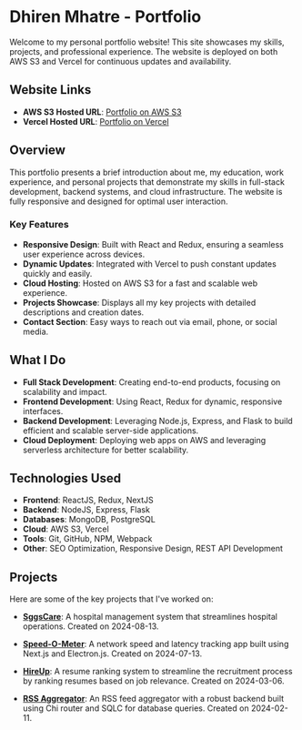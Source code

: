 # Dhiren Mhatre - Portfolio

Welcome to my personal portfolio website! This site showcases my skills, projects, and professional experience. The website is deployed on both AWS S3 and Vercel for continuous updates and availability.

## Website Links

- **AWS S3 Hosted URL**: [ Portfolio on AWS S3](http://dhiren-portfolio.s3-website.eu-north-1.amazonaws.com/)
- **Vercel Hosted URL**: [Portfolio on Vercel](https://dhiren-portfolio.vercel.app/)

## Overview

This portfolio presents a brief introduction about me, my education, work experience, and personal projects that demonstrate my skills in full-stack development, backend systems, and cloud infrastructure. The website is fully responsive and designed for optimal user interaction.

### Key Features
- **Responsive Design**: Built with React and Redux, ensuring a seamless user experience across devices.
- **Dynamic Updates**: Integrated with Vercel to push constant updates quickly and easily.
- **Cloud Hosting**: Hosted on AWS S3 for a fast and scalable web experience.
- **Projects Showcase**: Displays all my key projects with detailed descriptions and creation dates.
- **Contact Section**: Easy ways to reach out via email, phone, or social media.
  
## What I Do

- **Full Stack Development**: Creating end-to-end products, focusing on scalability and impact.
- **Frontend Development**: Using React, Redux for dynamic, responsive interfaces.
- **Backend Development**: Leveraging Node.js, Express, and Flask to build efficient and scalable server-side applications.
- **Cloud Deployment**: Deploying web apps on AWS and leveraging serverless architecture for better scalability.

## Technologies Used

- **Frontend**: ReactJS, Redux, NextJS
- **Backend**: NodeJS, Express, Flask
- **Databases**: MongoDB, PostgreSQL
- **Cloud**: AWS S3, Vercel
- **Tools**: Git, GitHub, NPM, Webpack
- **Other**: SEO Optimization, Responsive Design, REST API Development

## Projects

Here are some of the key projects that I've worked on:

- **[SggsCare](https://github.com/Dhiren-Mhatre/SggsCare)**: A hospital management system that streamlines hospital operations. Created on 2024-08-13.
  
- **[Speed-O-Meter](https://github.com/Dhiren-Mhatre/Dhiren-Mhatre-Speed-O-Meter)**: A network speed and latency tracking app built using Next.js and Electron.js. Created on 2024-07-13.
  
- **[HireUp](https://github.com/Dhiren-Mhatre/HireUp1)**: A resume ranking system to streamline the recruitment process by ranking resumes based on job relevance. Created on 2024-03-06.
  
- **[RSS Aggregator](https://github.com/Dhiren-Mhatre/RSS-Aggregator)**: An RSS feed aggregator with a robust backend built using Chi router and SQLC for database queries. Created on 2024-02-11.

 

